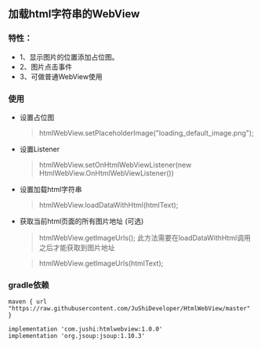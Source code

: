 ## 加载html字符串的WebView
### 特性：
* 1、显示图片的位置添加占位图。
* 2、图片点击事件
* 3、可做普通WebView使用

### 使用
* 设置占位图
    > htmlWebView.setPlaceholderImage("loading_default_image.png");
* 设置Listener
    > htmlWebView.setOnHtmlWebViewListener(new HtmlWebView.OnHtmlWebViewListener())
* 设置加载html字符串
    > htmlWebView.loadDataWithHtml(htmlText);

* 获取当前html页面的所有图片地址 (可选)
    > htmlWebView.getImageUrls(); 此方法需要在loadDataWithHtml调用之后才能获取到图片地址

    > htmlWebView.getImageUrls(htmlText);

### gradle依赖

~~~
maven { url "https://raw.githubusercontent.com/JuShiDeveloper/HtmlWebView/master" }

implementation 'com.jushi:htmlwebview:1.0.0'
implementation 'org.jsoup:jsoup:1.10.3'
~~~
